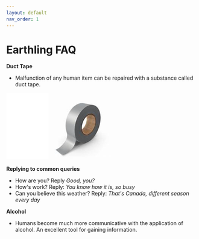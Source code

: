 ```yaml
---
layout: default
nav_order: 1
---
```

# Earthling FAQ

**Duct Tape**
- Malfunction of any human item can be repaired with a substance called duct tape.

![Ducttape](/docs/images/ducttape1.PNG)

**Replying to  common queries**
- How are you? Reply *Good, you?*
- How's work? Reply: *You know how it is, so busy*
- Can you believe this weather? Reply: *That's Canada, different season every day*

**Alcohol**
- Humans become much more communicative with the application of alcohol. An excellent tool for gaining information.
